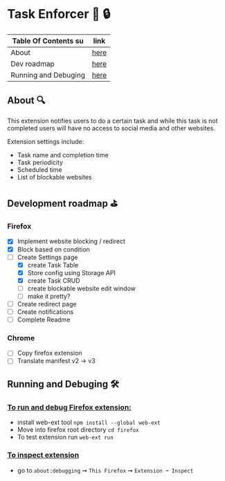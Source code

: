 # Task Enforcer :ledger: :lock:

| Table Of Contents    su| link       |
| ---------------------| ---------- |
| About                | [here](#1) |
| Dev roadmap          | [here](#2) |
| Running and Debuging | [here](#3) |

## About 🔍 <a name='1'></a>
This extension notifies users to do a certain task and while this task is not completed users will have no access to social media and other websites.

Extension settings include:
 - Task name and completion time
 - Task periodicity
 - Scheduled time
 - List of blockable websites

## Development roadmap :golf: <a name='2'></a>

### Firefox 
 - [x] Implement website blocking / redirect
 - [x] Block based on condition
 - [ ] Create Settings page
    - [x] create Task Table 
    - [x] Store config using Storage API
    - [x] create Task  CRUD
    - [ ] create blockable website edit window
    - [ ] make it pretty?
 - [ ] Create redirect page
 - [ ] Create notifications
 - [ ] Complete Readme

### Chrome
- [ ] Copy firefox extension
- [ ] Translate manifest v2 -> v3

## Running and Debuging 🛠️ <a name="3"></a>

 ### <ins> To run and debug Firefox extension: </ins>
- install web-ext tool  `npm install --global web-ext`
- Move into firefox root directory `cd firefox`
- To test extension run `web-ext run`

### <ins> To inspect extension </ins>
- go to `about:debugging` ➞ `This Firefox` ➞ `Extension ➞ Inspect`
